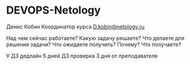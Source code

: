 # DEVOPS-Netology

Денис Кобин Координатор курса D.kobin@netology.ru

Над чем сейчас работаете?
Какую задачу решаете?
Что делаете для решения задачи?
Что ожидаете получить? Почему?
Что получаете?

У ДЗ дедлайн 5 дней
ДЗ проверка 3 дня от преподавателя

